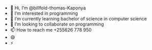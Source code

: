 - 👋 Hi, I’m @billfold-thomas-Kaponya
- 👀 I’m interested in programming
- 🌱 I’m currently learning bachelor of science in computer science
- 💞️ I’m looking to collaborate on programming
- 📫 How to reach me +255626 778 950
- 😄 
- ⚡ 

<!---
billfold-thomas-Kaponya/billfold-thomas-Kaponya is a ✨ special ✨ repository because its `README.md` (this file) appears on your GitHub profile.
You can click the Preview link to take a look at your changes.
--->
